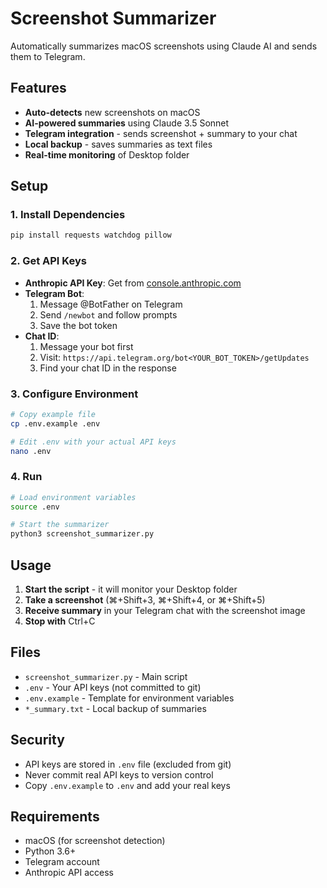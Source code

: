  # Screenshot Summarizer

Automatically summarizes macOS screenshots using Claude AI and sends them to Telegram.

## Features

- **Auto-detects** new screenshots on macOS
- **AI-powered summaries** using Claude 3.5 Sonnet
- **Telegram integration** - sends screenshot + summary to your chat
- **Local backup** - saves summaries as text files
- **Real-time monitoring** of Desktop folder

## Setup

### 1. Install Dependencies

```bash
pip install requests watchdog pillow
```

### 2. Get API Keys

- **Anthropic API Key**: Get from [console.anthropic.com](https://console.anthropic.com/)
- **Telegram Bot**: 
  1. Message @BotFather on Telegram
  2. Send `/newbot` and follow prompts
  3. Save the bot token
- **Chat ID**: 
  1. Message your bot first
  2. Visit: `https://api.telegram.org/bot<YOUR_BOT_TOKEN>/getUpdates`
  3. Find your chat ID in the response

### 3. Configure Environment

```bash
# Copy example file
cp .env.example .env

# Edit .env with your actual API keys
nano .env
```

### 4. Run

```bash
# Load environment variables
source .env

# Start the summarizer
python3 screenshot_summarizer.py
```

## Usage

1. **Start the script** - it will monitor your Desktop folder
2. **Take a screenshot** (⌘+Shift+3, ⌘+Shift+4, or ⌘+Shift+5)
3. **Receive summary** in your Telegram chat with the screenshot image
4. **Stop with** Ctrl+C

## Files

- `screenshot_summarizer.py` - Main script
- `.env` - Your API keys (not committed to git)
- `.env.example` - Template for environment variables
- `*_summary.txt` - Local backup of summaries

## Security

- API keys are stored in `.env` file (excluded from git)
- Never commit real API keys to version control
- Copy `.env.example` to `.env` and add your real keys

## Requirements

- macOS (for screenshot detection)
- Python 3.6+
- Telegram account
- Anthropic API access

